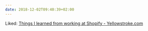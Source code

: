 ```yaml
---
date: 2018-12-02T09:40:39+02:00
---
```


Liked: [Things I learned from working at Shopify - Yellowstroke.com](https://yellowstroke.com/2018/11/06/things-learned-at-shopify/)
